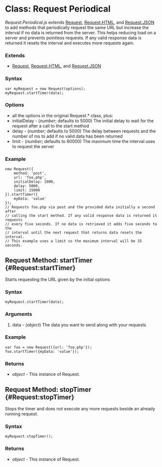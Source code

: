 Class: Request Periodical
=========================

*Request.Periodical.js* extends [Request][], [Request.HTML][], and [Request.JSON][] to add methods that periodically request the same
URL but increase the interval if no data is returned from the server. This helps reducing load on a server and prevents pointless requests.
If any valid response data is returned it resets the interval and executes more requests again.

### Extends

* [Request][], [Request.HTML][], and [Request.JSON][]

### Syntax

	var myRequest = new Request(options);
	myRequest.startTimer(data);

### Options

* all the options in the original Request.* class, plus:
* initialDelay - (*number*; defaults to 5000) The initial delay to wait for the request after a call to the start method
* delay - (*number*; defaults to 5000) The delay between requests and the number of ms to add if no valid data has been returned
* limit - (*number*; defaults to 60000) The maximum time the interval uses to request the server

### Example

	new Request({
		method: 'post',
		url: 'foo.php',
		initialDelay: 1000,
		delay: 5000,
		limit: 15000
	}).startTimer({
		myData: 'value'
	});
	// Requests foo.php via post and the provided data initially a second after
	// calling the start method. If any valid response data is returned it requests
	// every five seconds. If no data is retrieved it adds five seconds to the
	// interval until the next request that returns data resets the interval.
	// This example uses a limit so the maximum interval will be 15 seconds.

Request Method: startTimer {#Request:startTimer}
------------------------------------------------------

Starts requesting the URL given by the initial options

### Syntax

	myRequest.startTimer(data);

### Arguments

1. data - (*object*) The data you want to send along with your requests

### Example

	var foo = new Request({url: 'foo.php'});
	foo.startTimer({myData: 'value'});

### Returns

* *object* - This instance of Request.

Request Method: stopTimer {#Request:stopTimer}
------------------------------------------------------

Stops the timer and does not execute any more requests beside an already running request.

### Syntax

	myRequest.stopTimer();

### Returns

* *object* - This instance of Request.

[Request]: /core/Request/Request
[Request.HTML]: /core/Request/Request.HTML
[Request.JSON]: /core/Request/Request.JSON
[Request.Periodical]: #Request-Periodical
